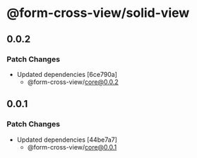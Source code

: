 # @form-cross-view/solid-view

## 0.0.2

### Patch Changes

- Updated dependencies [6ce790a]
  - @form-cross-view/core@0.0.2

## 0.0.1

### Patch Changes

- Updated dependencies [44be7a7]
  - @form-cross-view/core@0.0.1
